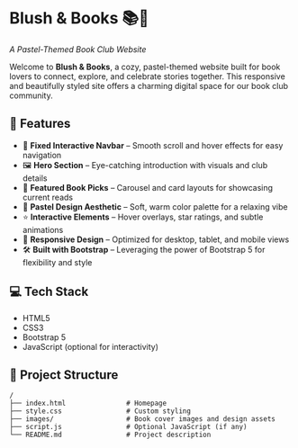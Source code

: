 # Blush & Books 📚🌸  
*A Pastel-Themed Book Club Website*

Welcome to **Blush & Books**, a cozy, pastel-themed website built for book lovers to connect, explore, and celebrate stories together. This responsive and beautifully styled site offers a charming digital space for our book club community.

## 🌟 Features

- 🧭 **Fixed Interactive Navbar** – Smooth scroll and hover effects for easy navigation  
- 🖼️ **Hero Section** – Eye-catching introduction with visuals and club details  
- 📖 **Featured Book Picks** – Carousel and card layouts for showcasing current reads  
- 🎨 **Pastel Design Aesthetic** – Soft, warm color palette for a relaxing vibe  
- ⭐ **Interactive Elements** – Hover overlays, star ratings, and subtle animations  
- 📱 **Responsive Design** – Optimized for desktop, tablet, and mobile views  
- 🛠️ **Built with Bootstrap** – Leveraging the power of Bootstrap 5 for flexibility and style

## 💻 Tech Stack

- HTML5  
- CSS3  
- Bootstrap 5  
- JavaScript (optional for interactivity)

## 📂 Project Structure

```plaintext
/
├── index.html               # Homepage
├── style.css                # Custom styling
├── images/                  # Book cover images and design assets
├── script.js                # Optional JavaScript (if any)
└── README.md                # Project description
